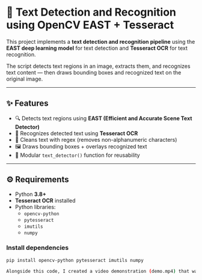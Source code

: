 # 📝 Text Detection and Recognition using OpenCV EAST + Tesseract  

This project implements a **text detection and recognition pipeline** using the **EAST deep learning model** for text detection and **Tesseract OCR** for text recognition.  

The script detects text regions in an image, extracts them, and recognizes text content — then draws bounding boxes and recognized text on the original image.  

---

## ✨ Features  
- 🔍 Detects text regions using **EAST (Efficient and Accurate Scene Text Detector)**  
- 🧠 Recognizes detected text using **Tesseract OCR**  
- 🧹 Cleans text with regex (removes non-alphanumeric characters)  
- 🖼️ Draws bounding boxes + overlays recognized text  
- 🔄 Modular `text_detector()` function for reusability  

---

## ⚙️ Requirements  

- Python **3.8+**  
- **Tesseract OCR** installed  
- Python libraries:  
  - `opencv-python`  
  - `pytesseract`  
  - `imutils`  
  - `numpy`  

### Install dependencies  
```bash
pip install opencv-python pytesseract imutils numpy

Alongside this code, I created a video demonstration (demo.mp4) that walks through how the script works with the code.
